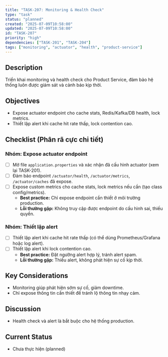 ```yaml
---
title: "TASK-207: Monitoring & Health Check"
type: "task"
status: "planned"
created: "2025-07-09T10:58:00"
updated: "2025-07-09T10:58:00"
id: "TASK-207"
priority: "high"
dependencies: ["TASK-201", "TASK-204"]
tags: ["monitoring", "actuator", "health", "product-service"]
---
```


## Description
Triển khai monitoring và health check cho Product Service, đảm bảo hệ thống luôn được giám sát và cảnh báo kịp thời.

## Objectives
- Expose actuator endpoint cho cache stats, Redis/Kafka/DB health, lock metrics.
- Thiết lập alert khi cache hit rate thấp, lock contention cao.

## Checklist (Phân rã cực chi tiết)

### Nhóm: Expose actuator endpoint
- [ ] Mở file `application.properties` và xác nhận đã cấu hình actuator (xem lại TASK-201).
- [ ] Đảm bảo endpoint `/actuator/health`, `/actuator/metrics`, `/actuator/caches` đã expose.
- [ ] Expose custom metrics cho cache stats, lock metrics nếu cần (tạo class config/metrics).
    - **Best practice:** Chỉ expose endpoint cần thiết ở môi trường production.
    - **Lỗi thường gặp:** Không truy cập được endpoint do cấu hình sai, thiếu quyền.

### Nhóm: Thiết lập alert
- [ ] Thiết lập alert khi cache hit rate thấp (có thể dùng Prometheus/Grafana hoặc log alert).
- [ ] Thiết lập alert khi lock contention cao.
    - **Best practice:** Đặt ngưỡng alert hợp lý, tránh alert spam.
    - **Lỗi thường gặp:** Thiếu alert, không phát hiện sự cố kịp thời.

## Key Considerations
- Monitoring giúp phát hiện sớm sự cố, giảm downtime.
- Chỉ expose thông tin cần thiết để tránh lộ thông tin nhạy cảm.

## Discussion
- Health check và alert là bắt buộc cho hệ thống production.

## Current Status
- Chưa thực hiện (planned) 